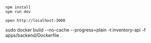```
npm install
npm run dev
```

```
open http://localhost:3000
```


sudo docker build --no-cache --progress=plain -t inventory-api -f apps/backend/Dockerfile .
